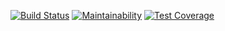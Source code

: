 [![Build Status](https://travis-ci.org/docket-fyi/docket.js.svg?branch=master)](https://travis-ci.org/docket-fyi/docket.js)
[![Maintainability](https://api.codeclimate.com/v1/badges/161f89c344f1bf7618f5/maintainability)](https://codeclimate.com/github/docket-fyi/docket.js/maintainability)
[![Test Coverage](https://api.codeclimate.com/v1/badges/161f89c344f1bf7618f5/test_coverage)](https://codeclimate.com/github/docket-fyi/docket.js/test_coverage)
